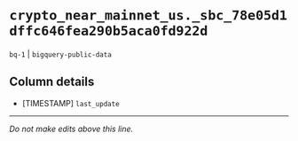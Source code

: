 # `crypto_near_mainnet_us._sbc_78e05d1dffc646fea290b5aca0fd922d`
`bq-1` | `bigquery-public-data`

## Column details
* [TIMESTAMP] `last_update`

-------------------------------------------------------------------------------
*Do not make edits above this line.*
